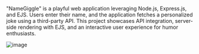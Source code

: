 "NameGiggle" is a playful web application leveraging Node.js, Express.js, and EJS. Users enter their name, and the application fetches a personalized joke using a third-party API. This project showcases API integration, server-side rendering with EJS, and an interactive user experience for humor enthusiasts.


![image](https://github.com/PrajnaVegi/NameGiggle/assets/122723735/1db6849b-34d3-4dbf-b656-0b43e7669b19)
